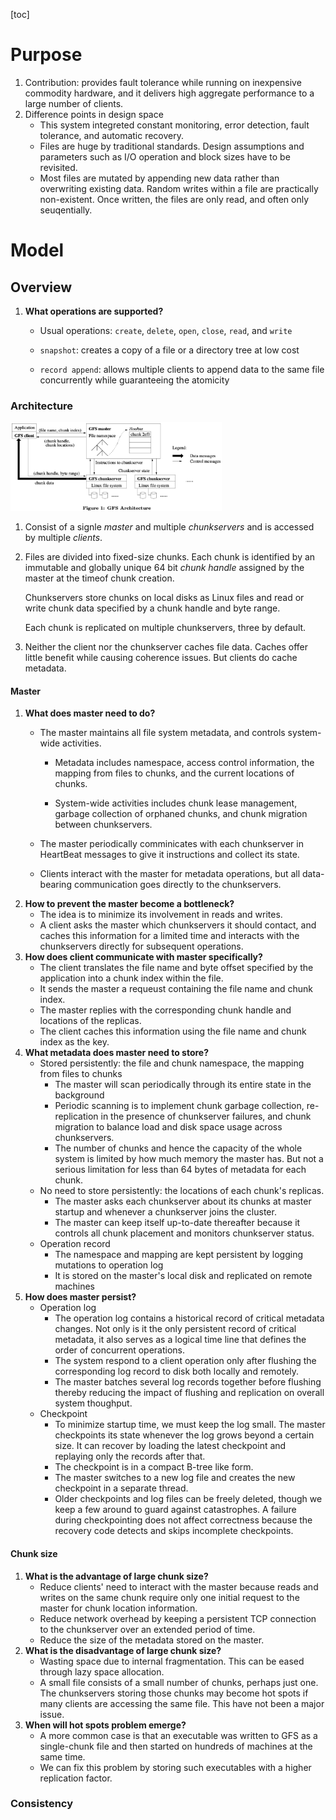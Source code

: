 [toc]

# Purpose

1. Contribution: provides fault tolerance while running on inexpensive commodity hardware, and it delivers high aggregate performance to a large number of clients. 
2. Difference points in design space
   - This system integreted constant monitoring, error detection, fault tolerance, and automatic recovery. 
   - Files are huge by traditional standards. Design assumptions and parameters such as I/O operation and block sizes have to be revisited. 
   - Most files are mutated by appending new data rather than overwriting existing data. Random writes within a file are practically non-existent. Once written, the files are only read, and often only seuqentially. 

# Model

## Overview

1. **What operations are supported?**

   - Usual operations: ``create``, ``delete``, ``open``, ``close``, ``read``, and ``write``

   - ``snapshot``: creates a copy of a file or a directory tree at low cost

   - ``record append``: allows multiple clients to append data to the same file concurrently while guaranteeing the atomicity

### Architecture

<img src="imgs/GFS/01.png" style="zoom:33%;" />

1. Consist of a signle *master* and multiple *chunkservers* and is accessed by multiple *clients*. 

2. Files are divided into fixed-size chunks. Each chunk is identified by an immutable and globally unique 64 bit *chunk handle* assigned by the master at the timeof chunk creation. 

   Chunkservers store chunks on local disks as Linux files and read or write chunk data specified by a chunk handle and byte range. 

   Each chunk is replicated on multiple chunkservers, three by default. 

6. Neither the client nor the chunkserver caches file data. Caches offer little benefit while causing coherence issues. But clients do cache metadata. 

#### Master

1. **What does master need to do?**
   - The master maintains all file system metadata, and controls system-wide activities. 

     - Metadata includes namespace, access control information, the mapping from files to chunks, and the current locations of chunks. 

     - System-wide activities includes chunk lease management, garbage collection of orphaned chunks, and chunk migration between chunkservers. 
   - The master periodically comminicates with each chunkserver in HeartBeat messages to give it instructions and collect its state. 
   - Clients interact with the master for metadata operations, but all data-bearing communication goes directly to the chunkservers. 
2. **How to prevent the master become a bottleneck?**
   - The idea is to minimize its involvement in reads and writes. 
   - A client asks the master which chunkservers it should contact, and caches this information for a limited time and interacts with the chunkservers directly for subsequent operations. 
3. **How does client communicate with master specifically?**
   - The client translates the file name and byte offset specified by the application into a chunk index within the file. 
   - It sends the master a requeust containing the file name and chunk index. 
   - The master replies with the corresponding chunk handle and locations of the replicas. 
   - The client caches this information using the file name and chunk index as the key. 
4. **What metadata does master need to store?**
   - Stored persistently: the file and chunk namespace, the mapping from files to chunks
     - The master will scan periodically through its entire state in the background
     - Periodic scanning is to implement chunk garbage collection, re-replication in the presence of chunkserver failures, and chunk migration to balance load and disk space usage across chunkservers. 
     - The number of chunks and hence the capacity of the whole system is limited by how much memory the master has. But not a serious limitation for less than $64$ bytes of metadata for each chunk. 
   - No need to store persistently: the locations of each chunk's replicas. 
     - The master asks each chunkserver about its chunks at master startup and whenever a chunkserver joins the cluster. 
     - The master can keep itself up-to-date thereafter because it controls all chunk placement and monitors chunkserver status. 
   - Operation record
     - The namespace and mapping are kept persistent by logging mutations to operation log
     - It is stored on the master's local disk and replicated on remote machines
5. **How does master persist?**
   - Operation log
     - The operation log contains a historical record of critical metadata changes. Not only is it the only persistent record of critical metadata, it also serves as a logical time line that defines the order of concurrent operations. 
     - The system respond to a client operation only after flushing the corresponding log record to disk both locally and remotely. 
     - The master batches several log records together before flushing thereby reducing the impact of flushing and replication on overall system thoughput. 
   - Checkpoint
     - To minimize startup time, we must keep the log small. The master checkpoints its state whenever the log grows beyond a certain size. It can recover by loading the latest checkpoint and replaying only the records after that. 
     - The checkpoint is in a compact B-tree like form. 
     - The master switches to a new log file and creates the new checkpoint in a separate thread. 
     - Older checkpoints and log files can be freely deleted, though we keep a few around to guard against catastrophes. A failure during checkpointing does not affect correctness because the recovery code detects and skips incomplete checkpoints. 

#### Chunk size

1. **What is the advantage of large chunk size?**
   - Reduce clients' need to interact with the master because reads and writes on the same chunk require only one initial request to the master for chunk location information. 
   - Reduce network overhead by keeping a persistent TCP connection to the chunkserver over an extended period of time. 
   - Reduce the size of the metadata stored on the master. 
2. **What is the disadvantage of large chunk size?**
   - Wasting space due to internal fragmentation. This can be eased through lazy space allocation. 
   - A small file consists of a small number of chunks, perhaps just one. The chunkservers storing those chunks may become hot spots if many clients are accessing the same file. This have not been a major issue. 
3. **When will hot spots problem emerge?**
   - A more common case is that an executable was written to GFS as a single-chunk file and then started on hundreds of machines at the same time. 
   - We can fix this problem by storing such executables with a higher replication factor. 

### Consistency























